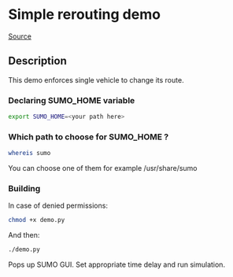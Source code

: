 # Simple rerouting demo

[Source](https://www.youtube.com/watch?v=YntoPdPFFkU&ab_channel=TienanLiTienanLi)

## Description

This demo enforces single vehicle to change its route.

### Declaring SUMO_HOME variable

```bash
export SUMO_HOME=<your path here>
```

### Which path to choose for SUMO_HOME ?

```bash
whereis sumo
```

You can choose one of them for example /usr/share/sumo

### Building

In case of denied permissions:

```bash
chmod +x demo.py
```

And then:

```bash
./demo.py
```

Pops up SUMO GUI. Set appropriate time delay and run simulation.


